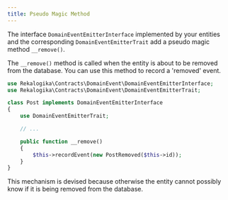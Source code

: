 ```yaml
---
title: Pseudo Magic Method
---
```


The interface `DomainEventEmitterInterface` implemented by your entities and the
corresponding `DomainEventEmitterTrait` add a pseudo magic method `__remove()`.

The `__remove()` method is called when the entity is about to be removed from
the database. You can use this method to record a 'removed' event.

```php
use Rekalogika\Contracts\DomainEvent\DomainEventEmitterInterface;
use Rekalogika\Contracts\DomainEvent\DomainEventEmitterTrait;

class Post implements DomainEventEmitterInterface
{
    use DomainEventEmitterTrait;

    // ...

    public function __remove()
    {
        $this->recordEvent(new PostRemoved($this->id));
    }
}
```

This mechanism is devised because otherwise the entity cannot possibly know if
it is being removed from the database.